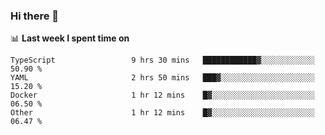 ### Hi there 👋

<!--
**DBvc/DBvc** is a ✨ _special_ ✨ repository because its `README.md` (this file) appears on your GitHub profile.

Here are some ideas to get you started:

- 🔭 I’m currently working on ...
- 🌱 I’m currently learning ...
- 👯 I’m looking to collaborate on ...
- 🤔 I’m looking for help with ...
- 💬 Ask me about ...
- 📫 How to reach me: ...
- 😄 Pronouns: ...
- ⚡ Fun fact: ...
-->

📊 **Last week I spent time on**
<!--START_SECTION:waka-->

```text
TypeScript                 9 hrs 30 mins   ████████████▓░░░░░░░░░░░░   50.90 %
YAML                       2 hrs 50 mins   ███▓░░░░░░░░░░░░░░░░░░░░░   15.20 %
Docker                     1 hr 12 mins    █▓░░░░░░░░░░░░░░░░░░░░░░░   06.50 %
Other                      1 hr 12 mins    █▓░░░░░░░░░░░░░░░░░░░░░░░   06.47 %
```

<!--END_SECTION:waka-->

